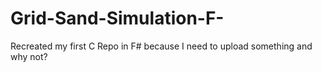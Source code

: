 # Grid-Sand-Simulation-F-
Recreated my first C Repo in F# because I need to upload something and why not?
